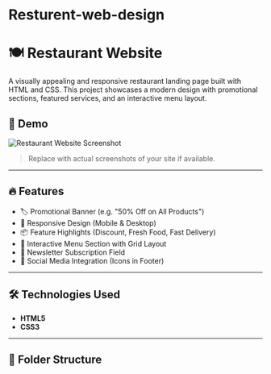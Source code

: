 # Resturent-web-design

# 🍽️ Restaurant Website

A visually appealing and responsive restaurant landing page built with HTML and CSS. This project showcases a modern design with promotional sections, featured services, and an interactive menu layout.

## 📸 Demo

![Restaurant Website Screenshot](images/hero_image.png)  
> Replace with actual screenshots of your site if available.

---

## 🔥 Features

- 🏷️ Promotional Banner (e.g. "50% Off on All Products")
- 📱 Responsive Design (Mobile & Desktop)
- 📦 Feature Highlights (Discount, Fresh Food, Fast Delivery)
- 🍕 Interactive Menu Section with Grid Layout
- 📨 Newsletter Subscription Field
- 🔗 Social Media Integration (Icons in Footer)

---

## 🛠️ Technologies Used

- **HTML5**
- **CSS3**

---

## 📁 Folder Structure

